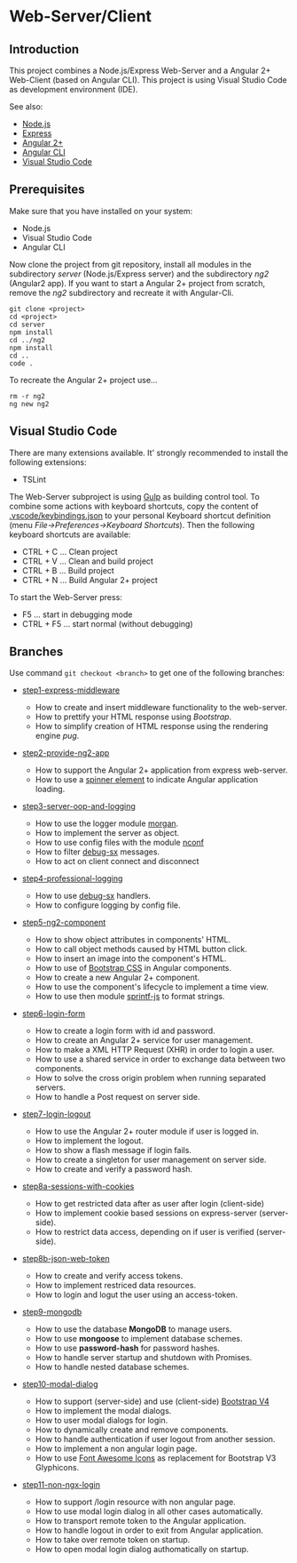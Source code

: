 # Web-Server/Client

## Introduction

This project combines a Node.js/Express Web-Server and a Angular 2+ Web-Client (based on Angular CLI). This project is using Visual Studio Code as development environment (IDE).

See also:
* [Node.js][nodejs]
* [Express][express] 
* [Angular 2+][angular]
* [Angular CLI][angular-cli]
* [Visual Studio Code][vsc]

## Prerequisites

Make sure that you have installed on your system:
* Node.js
* Visual Studio Code
* Angular CLI


Now clone the project from git repository, install all modules in the subdirectory *server* (Node.js/Express server) and the subdirectory *ng2* (Angular2 app). If you want to start a Angular 2+ project from scratch, remove the *ng2* subdirectory and recreate it with Angular-Cli.

```
git clone <project>
cd <project>
cd server
npm install
cd ../ng2
npm install
cd ..
code .
```
To recreate the Angular 2+ project use...

```
rm -r ng2
ng new ng2
```

## Visual Studio Code

There are many extensions available. It' strongly recommended to install the following extensions:

* TSLint

The Web-Server subproject is using [Gulp][gulp] as building control tool. To combine some actions with keyboard shortcuts, copy the content of [.vscode/keybindings.json](.vscode/keybindings.json) to your personal Keyboard shortcut definition (menu *File->Preferences->Keyboard Shortcuts*). Then the following keyboard shortcuts are available:

* CTRL + C ... Clean project
* CTRL + V ... Clean and build project
* CTRL + B ... Build project
* CTRL + N ... Build Angular 2+ project

To start the Web-Server press:

* F5 ... start in debugging mode
* CTRL + F5 ... start normal (without debugging)

## Branches

Use command `git checkout <branch>` to get one of the following branches:

* [step1-express-middleware](../../blob/step1-express-middleware/README.md)  
  + How to create and insert middleware functionality to the web-server.
  + How to prettify your HTML response using *Bootstrap*.
  + How to simplify creation of HTML response using the rendering engine *pug*.

* [ step2-provide-ng2-app ](../../blob/step2-provide-ng2-app/README.md)  
  + How to support the Angular 2+ application from express web-server.
  + How to use a [spinner element][npm-spin] to indicate Angular application loading.

* [step3-server-oop-and-logging](../../blob/step3-server-oop-and-logging/README.md)
  + How to use the logger module [morgan][npm-morgan].
  + How to implement the server as object.
  + How to use config files with the module [nconf][npm-nconf]
  + How to filter [debug-sx][npm-debug-sx] messages.
  + How to act on client connect and disconnect

* [step4-professional-logging](../../blob/step4-professional-logging/README.md)
  + How to use [debug-sx][npm-debug-sx] handlers.
  + How to configure logging by config file.

* [step5-ng2-component](../../blob/step5-ng2-component/README.md)
  + How to show object attributes in components' HTML.
  + How to call object methods caused by HTML button click.
  + How to insert an image into the component's HTML.
  + How to use of [Bootstrap CSS][bootstrap-css] in Angular components.
  + How to create a new Angular 2+ component.
  + How to use the component's lifecycle to implement a time view.
  + How to use then module [sprintf-js][npm-sprintf-js] to format strings.

* [step6-login-form](../../blob/step6-login-form/README.md)
  + How to create a login form with id and password.
  + How to create an Angular 2+ service for user management.
  + How to make a XML HTTP Request (XHR) in order to login a user.
  + How to use a shared service in order to exchange data between two components.
  + How to solve the cross origin problem when running separated servers.
  + How to handle a Post request on server side.

* [step7-login-logout](../../blob/step7-login-logout/README.md)
  + How to use the Angular 2+ router module if user is logged in.
  + How to implement the logout.
  + How to show a flash message if login fails.
  + How to create a singleton for user management on server side.
  + How to create and verify a password hash.

* [step8a-sessions-with-cookies](../../blob/step8a-sessions-with-cookies/README.md)
  + How to get restricted data after as user after login (client-side)
  + How to implement cookie based sessions on express-server (server-side).
  + How to restrict data access, depending on if user is verified (server-side).

* [step8b-json-web-token](../../blob/step8b-json-web-token/README.md)
  + How to create and verify access tokens.
  + How to implement restriced data resources.
  + How to login and logut the user using an access-token.

* [step9-mongodb](../../blob/step9-mongodb/README.md)
  + How to use the database **MongoDB** to manage users.
  + How to use **mongoose** to implement database schemes.
  + How to use **password-hash** for password hashes.
  + How to handle server startup and shutdown with Promises.
  + How to handle nested database schemes.

* [step10-modal-dialog](../../blob/step10-modal-dialog/README.md)
  + How to support (server-side) and use (client-side) [Bootstrap V4][bootstrap-v4]
  + How to implement the modal dialogs.
  + How to user modal dialogs for login.
  + How to dynamically create and remove components.
  + How to handle authentication if user logout from another session.
  + How to implement a non angular login page.
  + How to use [Font Awesome Icons][font-awesome-icons] as replacement for Bootstrap V3 Glyphicons.

* [step11-non-ngx-login](../../blob/step11-non-ngx-login/README.md)
  + How to support /login resource with non angular page.
  + How to use modal login dialog in all other cases automatically.
  + How to transport remote token to the Angular application.
  + How to handle logout in order to exit from Angular application.
  + How to take over remote token on startup.
  + How to open modal login dialog authomatically on startup.

  
[nodejs]: https://nodejs.org/en/
[express]: https://github.com/expressjs/express
[angular]: https://angular.io/
[angular-cli]: https://cli.angular.io/
[vsc]: https://code.visualstudio.com/
[gulp]: http://gulpjs.com/
[npm-morgan]: https://www.npmjs.com/package/morgan
[npm-nconf]: https://www.npmjs.com/package/nconf
[npm-debug-sx]: https://www.npmjs.com/package/debug-sx
[bootstrap-css]: http://getbootstrap.com/css/
[npm-sprintf-js]: https://www.npmjs.com/package/sprintf-js
[npm-spin]: https://www.npmjs.com/package/spin
[bootstrap-v4]: https://v4-alpha.getbootstrap.com/
[font-awesome-icons]: http://fontawesome.io/icons/
